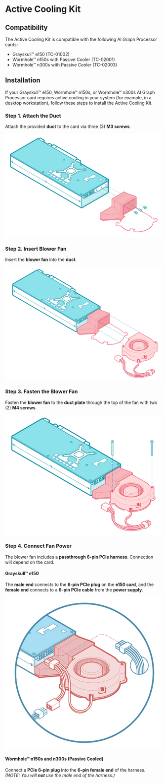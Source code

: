 # Active Cooling Kit

## Compatibility

The Active Cooling Kit is compatible with the following AI Graph Processor cards:

- Grayskull™ e150 (TC-01002)
- Wormhole™ n150s with Passive Cooler (TC-02001)
- Wormhole™ n300s with Passive Cooler (TC-02003)

## Installation

If your Grayskull™ e150, Wormhole™ n150s, or Wormhole™ n300s AI Graph Processor card requires active cooling in your system (for example, in a desktop workstation), follow these steps to install the Active Cooling Kit.

### Step 1. Attach the Duct

Attach the provided **duct** to the card via three (3) **M3 screws**.

![](./grayskull/images/gs_ack1.png)

### Step 2. Insert Blower Fan

Insert the **blower fan** into the **duct**.

![](./grayskull/images/gs_ack2.png)

### Step 3. Fasten the Blower Fan

Fasten the **blower fan** to the **duct plate** through the top of the fan with two (2) **M4 screws**.

![](./grayskull/images/gs_ack3.png)

### Step 4. Connect Fan Power

The blower fan includes a **passthrough 6-pin PCIe harness**. Connection will depend on the card.

#### Grayskull™ e150

The **male end** connects to the **6-pin PCIe plug** on the **e150 card**, and the **female end** connects to a **6-pin PCIe cable** from the **power supply**.

![](./grayskull/images/gs_e150_kit_power.png)

#### Wormhole™ n150s and n300s (Passive Cooled)

Connect a **PCIe 6-pin plug** into the **6-pin female end** of the harness. *(NOTE: You will **not** use the male end of the harness.)*